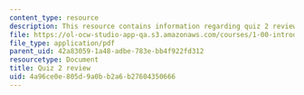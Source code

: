 ```yaml
---
content_type: resource
description: This resource contains information regarding quiz 2 review.
file: https://ol-ocw-studio-app-qa.s3.amazonaws.com/courses/1-00-introduction-to-computers-and-engineering-problem-solving-spring-2012/4a96ce0e805d9a0bb2a6b27604350666_MIT1_00S12_Quiz_2_Review.pdf
file_type: application/pdf
parent_uid: 42a83059-1a48-adbe-783e-bb4f922fd312
resourcetype: Document
title: Quiz 2 review
uid: 4a96ce0e-805d-9a0b-b2a6-b27604350666
---
```


